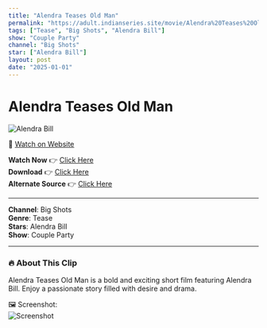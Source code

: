 ```yaml
---
title: "Alendra Teases Old Man"
permalink: "https://adult.indianseries.site/movie/Alendra%20Teases%20Old%20Man"
tags: ["Tease", "Big Shots", "Alendra Bill"]
show: "Couple Party"
channel: "Big Shots"
star: ["Alendra Bill"]
layout: post
date: "2025-01-01"
---
```


# Alendra Teases Old Man

![Alendra Bill](https://shorts.desisins.com/wp-content/uploads/2024/12/Couple-Party-DesiSins.com_.jpg)

🔗 [Watch on Website](https://adult.indianseries.site/movie/Alendra%20Teases%20Old%20Man)

**Watch Now** 👉 [Click Here](https://adult.indianseries.site/movie/Alendra%20Teases%20Old%20Man)  
**Download** 👉 [Click Here](https://adult.indianseries.site/movie/Alendra%20Teases%20Old%20Man)  
**Alternate Source** 👉 [Click Here](https://adult.indianseries.site/movie/Alendra%20Teases%20Old%20Man)

---

**Channel**: Big Shots  
**Genre**: Tease  
**Stars**: Alendra Bill  
**Show**: Couple Party

---

### 🔥 About This Clip

Alendra Teases Old Man is a bold and exciting short film featuring Alendra Bill. Enjoy a passionate story filled with desire and drama.
 
🖼️ Screenshot:  
![Screenshot](https://shorts.desisins.com/wp-content/uploads/2024/12/Couple-Party-DesiSins.com_.jpg)
